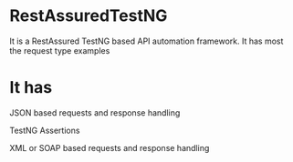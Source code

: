 # RestAssuredTestNG

It is a RestAssured TestNG based API automation framework. It has most the request type examples

# It has 

JSON based requests and response handling

TestNG Assertions

XML or SOAP based requests and response handling

